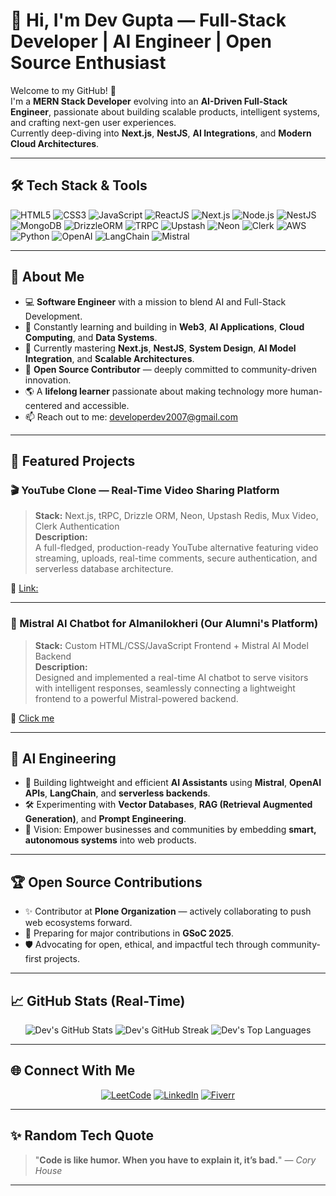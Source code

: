 # 🚀 Hi, I'm Dev Gupta — Full-Stack Developer | AI Engineer | Open Source Enthusiast

Welcome to my GitHub! 👋  
I'm a **MERN Stack Developer** evolving into an **AI-Driven Full-Stack Engineer**, passionate about building scalable products, intelligent systems, and crafting next-gen user experiences.  
Currently deep-diving into **Next.js**, **NestJS**, **AI Integrations**, and **Modern Cloud Architectures**.

---

## 🛠 Tech Stack & Tools

![HTML5](https://img.shields.io/badge/-HTML5-E34F26?style=flat&logo=html5&logoColor=white)
![CSS3](https://img.shields.io/badge/-CSS3-1572B6?style=flat&logo=css3)
![JavaScript](https://img.shields.io/badge/-JavaScript-F7DF1E?style=flat&logo=javascript&logoColor=black)
![ReactJS](https://img.shields.io/badge/-React-61DAFB?style=flat&logo=react)
![Next.js](https://img.shields.io/badge/-Next.js-000000?style=flat&logo=nextdotjs)
![Node.js](https://img.shields.io/badge/-Node.js-339933?style=flat&logo=nodedotjs&logoColor=white)
![NestJS](https://img.shields.io/badge/-NestJS-E0234E?style=flat&logo=nestjs)
![MongoDB](https://img.shields.io/badge/-MongoDB-47A248?style=flat&logo=mongodb)
![DrizzleORM](https://img.shields.io/badge/-Drizzle-5A67D8?style=flat&logo=drizzle)
![TRPC](https://img.shields.io/badge/-tRPC-3178C6?style=flat&logo=trpc)
![Upstash](https://img.shields.io/badge/-Upstash-1a202c?style=flat&logo=upstash)
![Neon](https://img.shields.io/badge/-Neon-26B5E3?style=flat&logo=postgresql)
![Clerk](https://img.shields.io/badge/-Clerk-FD5750?style=flat&logo=clerk)
![AWS](https://img.shields.io/badge/-AWS-232F3E?style=flat&logo=amazonaws)
![Python](https://img.shields.io/badge/-Python-3776AB?style=flat&logo=python)
![OpenAI](https://img.shields.io/badge/-OpenAI-412991?style=flat&logo=openai)
![LangChain](https://img.shields.io/badge/-LangChain-00b894?style=flat)
![Mistral](https://img.shields.io/badge/-Mistral-AACBFF?style=flat)

---

## 🌟 About Me

- 💻 **Software Engineer** with a mission to blend AI and Full-Stack Development.
- 🧠 Constantly learning and building in **Web3**, **AI Applications**, **Cloud Computing**, and **Data Systems**.
- 🚀 Currently mastering **Next.js**, **NestJS**, **System Design**, **AI Model Integration**, and **Scalable Architectures**.
- 🤝 **Open Source Contributor** — deeply committed to community-driven innovation.
- 🌎 A **lifelong learner** passionate about making technology more human-centered and accessible.
- 📫 Reach out to me: [developerdev2007@gmail.com](mailto:developerdev2007@gmail.com)

---

## 🚀 Featured Projects

### 🎬 YouTube Clone — Real-Time Video Sharing Platform

> **Stack:** Next.js, tRPC, Drizzle ORM, Neon, Upstash Redis, Mux Video, Clerk Authentication  
> **Description:**  
> A full-fledged, production-ready YouTube alternative featuring video streaming, uploads, real-time comments, secure authentication, and serverless database architecture.

🔗 [Link:](https://devtube-clone.vercel.app/)

---

### 💬 Mistral AI Chatbot for Almanilokheri (Our Alumni's Platform)

> **Stack:** Custom HTML/CSS/JavaScript Frontend + Mistral AI Model Backend  
> **Description:**  
> Designed and implemented a real-time AI chatbot to serve visitors with intelligent responses, seamlessly connecting a lightweight frontend to a powerful Mistral-powered backend.

🔗 [Click me](https://almanilokheri.in/)

---

## 🧠 AI Engineering

- 🤖 Building lightweight and efficient **AI Assistants** using **Mistral**, **OpenAI APIs**, **LangChain**, and **serverless backends**.
- 🛠 Experimenting with **Vector Databases**, **RAG (Retrieval Augmented Generation)**, and **Prompt Engineering**.
- 🚀 Vision: Empower businesses and communities by embedding **smart, autonomous systems** into web products.

---

## 🏆 Open Source Contributions

- ✨ Contributor at **Plone Organization** — actively collaborating to push web ecosystems forward.
- 🎯 Preparing for major contributions in **GSoC 2025**.
- 🛡 Advocating for open, ethical, and impactful tech through community-first projects.

---

## 📈 GitHub Stats (Real-Time)

<p align="center">
  <img src="https://github-readme-stats.vercel.app/api?username=developerdev2007&show_icons=true&theme=radical" alt="Dev's GitHub Stats" />
  <img src="https://github-readme-streak-stats.herokuapp.com/?user=developerdev2007&theme=radical" alt="Dev's GitHub Streak" />
  <img src="https://github-readme-stats.vercel.app/api/top-langs/?username=developerdev2007&layout=compact&theme=radical" alt="Dev's Top Languages" />
</p>

---

## 🌐 Connect With Me

<p align="center">
  <a href="https://leetcode.com/u/developerdev2007/"><img src="https://img.shields.io/badge/LeetCode-FFA116?style=for-the-badge&logo=leetcode&logoColor=black" alt="LeetCode"/></a>
  <a href="https://www.linkedin.com/in/dev-gupta-1330642b8/"><img src="https://img.shields.io/badge/LinkedIn-0A66C2?style=for-the-badge&logo=linkedin&logoColor=white" alt="LinkedIn"/></a>
  <a href="https://www.fiverr.com/s/YRBrwma"><img src="https://img.shields.io/badge/Fiverr-1DBF73?style=for-the-badge&logo=fiverr&logoColor=white" alt="Fiverr"/></a>
</p>

---

## ✨ Random Tech Quote

> "**Code is like humor. When you have to explain it, it’s bad.**" — _Cory House_

---
